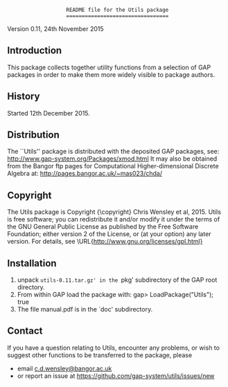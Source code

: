                        README file for the Utils package 
                       ================================= 

Version 0.11, 24th November 2015 

Introduction 
------------
This package collects together utility functions from a selection of GAP 
packages in order to make them more widely visible to package authors.

History
-------
Started 12th December 2015. 

Distribution
-------------
The ``Utils'' package is distributed with the deposited GAP packages, see: 
     http://www.gap-system.org/Packages/xmod.html
It may also be obtained from the Bangor ftp pages for
Computational Higher-dimensional Discrete Algebra at: 
     http://pages.bangor.ac.uk/~mas023/chda/

Copyright
---------
The Utils package is Copyright {\copyright} Chris Wensley et al, 2015. 
Utils is free software; you can redistribute it and/or modify
it under the terms of the GNU General Public License as published by
the Free Software Foundation; either version 2 of the License, or
(at your option) any later version. 
For details, see \URL{http://www.gnu.org/licenses/gpl.html}

Installation
------------
1) unpack `utils-0.11.tar.gz' in the `pkg' subdirectory of the GAP root directory.
2) From within GAP load the package with:
gap> LoadPackage("Utils");
true
3) The file manual.pdf is in the `doc' subdirectory.

Contact
-------
If you have a question relating to Utils, encounter any problems, 
or wish to suggest other functions to be transferred to the package, please
 - email c.d.wensley@bangor.ac.uk 
 - or report an issue at https://github.com/gap-system/utils/issues/new 
